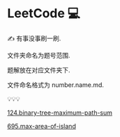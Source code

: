 # LeetCode 💻

✍  有事没事刷一刷.

文件夹命名为题号范围.

题解放在对应文件夹下.

文件命名格式为 number.name.md.

💡💡💡

[124.binary-tree-maximum-path-sum](https://github.com/yantanglife/LeetCode/blob/master/100-199/124.binary-tree-maximum-path-sum)

[695.max-area-of-island](https://github.com/yantanglife/LeetCode/blob/master/600-699/695.max-area-of-island.md)

